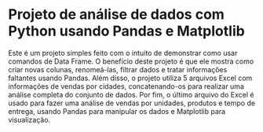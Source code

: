 # Projeto de análise de dados com Python usando Pandas e Matplotlib

Este é um projeto simples feito com o intuito de demonstrar como usar comandos de Data Frame. O benefício deste projeto é que ele mostra como criar novas colunas, renomeá-las, filtrar dados e tratar informações faltantes usando Pandas. Além disso, o projeto utiliza 5 arquivos Excel com informações de vendas por cidades, concatenando-os para realizar uma análise completa do conjunto de dados. Por fim, o último arquivo do Excel é usado para fazer uma análise de vendas por unidades, produtos e tempo de entrega, usando Pandas para manipular os dados e Matplotlib para visualização.
